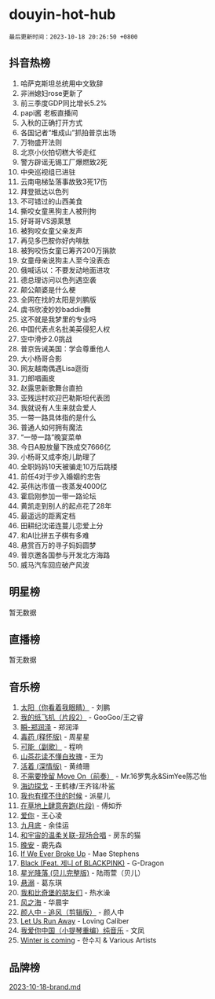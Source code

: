 # douyin-hot-hub

`最后更新时间：2023-10-18 20:26:50 +0800`

## 抖音热榜

1. 哈萨克斯坦总统用中文致辞
1. 非洲媳妇rose更新了
1. 前三季度GDP同比增长5.2%
1. papi酱 老板直播间
1. 入秋的正确打开方式
1. 各国记者“堆成山”抓拍普京出场
1. 万物盛开法则
1. 北京小伙拍切糕大爷走红
1. 警方辟谣无锡工厂爆燃致2死
1. 中央巡视组已进驻
1. 云南电梯坠落事故致3死17伤
1. 拜登抵达以色列
1. 不可错过的山西美食
1. 撕咬女童黑狗主人被刑拘
1. 好哥哥VS源莱慧
1. 被狗咬女童父亲发声
1. 再见多巴胺你好内啡肽
1. 被狗咬伤女童已筹齐200万捐款
1. 女童母亲说狗主人至今没表态
1. 俄喊话以：不要发动地面进攻
1. 德总理访问以色列遇空袭
1. 颠公颠婆是什么梗
1. 全网在找的太阳是刘鹏版
1. 虞书欣凌妙妙baddie舞
1. 这不就是我梦里的专业吗
1. 中国代表点名批美英侵犯人权
1. 空中滑步2.0挑战
1. 普京告诫美国：学会尊重他人
1. 大小杨哥合影
1. 网友越南偶遇Lisa逛街
1. 刀郎唱画皮
1. 赵露思新歌舞台直拍
1. 亚残运村欢迎巴勒斯坦代表团
1. 我就说有人生来就会爱人
1. 一带一路具体指的是什么
1. 普通人如何拥有魔法
1. “一带一路”晚宴菜单
1. 今日A股放量下跌成交7666亿
1. 小杨哥又成李炮儿助理了
1. 全职妈妈10天被骗走10万后跳楼
1. 前任4对于步入婚姻的忠告
1. 英伟达市值一夜蒸发4000亿
1. 霍启刚参加一带一路论坛
1. 黄凯走到别人的起点花了28年
1. 最遥远的距离定档
1. 田耕纪沈诺连蔓儿恋爱上分
1. 和AI比拼五子棋有多难
1. 悬赏百万的寻子妈妈圆梦
1. 普京邀各国参与开发北方海路
1. 威马汽车回应破产风波

## 明星榜

暂无数据

## 直播榜

暂无数据

## 音乐榜

1. [太阳（你看着我眼睛）](https://sf3-cdn-tos.douyinstatic.com/obj/tos-cn-ve-2774/ogWbyIQnlBFImVbeDocRdCIYtBHlbJXgfZMvgz) - 刘鹏
1. [我的纸飞机（片段2）](https://sf6-cdn-tos.douyinstatic.com/obj/tos-cn-ve-2774/oM2ZrKcg2CD5AeRB2gkeXOFB1IxAGJdZPazYHf) - GooGoo/王之睿
1. [瞬-郑润泽](https://sf6-cdn-tos.douyinstatic.com/obj/tos-cn-ve-2774/oYXHIohzvbNAzBhHgyksWpRM4bfkDsBdBDAynw) - 郑润泽
1. [毒药 (释怀版)](https://sf6-cdn-tos.douyinstatic.com/obj/tos-cn-ve-2774/oYILMEAzspdZBIzy4frJNB8ZHPHWAhiwowd4Ad) - 周星星
1. [可能（副歌）](https://sf3-cdn-tos.douyinstatic.com/obj/tos-cn-ve-2774/cde1731888894259b333569393c2fb51) - 程响
1. [山茶花读不懂白玫瑰](https://sf6-cdn-tos.douyinstatic.com/obj/tos-cn-ve-2774/osfn8B7DktrRHEPJgPCfDbw7QDQEkwC16BxZg9) - 王为
1. [活着 (深情版)](https://sf6-cdn-tos.douyinstatic.com/obj/tos-cn-ve-2774/oY8r2TelECK2BPZbDCj8xZKBQfPbwQyCt1cggn) - 黄绮珊
1. [不需要挽留 Move On（前奏）](https://sf6-cdn-tos.douyinstatic.com/obj/tos-cn-ve-2774/ooCBhgCCkF4nExzQL9WZSUbitfA8IsDkgQIYhe) - Mr.16罗隽永&SimYee陈芯怡
1. [海边探戈](https://sf6-cdn-tos.douyinstatic.com/obj/tos-cn-ve-2774/os9gE0VQCGqt6VQkZDyBBYvfSDY0QFe3vVmubn) - 王鹤棣/王齐铭/朴鲨
1. [我也有撑不住的时候](https://sf6-cdn-tos.douyinstatic.com/obj/tos-cn-ve-2774/okmtBE1dkIBhwxeiBJeDgQnQtICZWIJUI2bjQr) - 派星儿
1. [在草地上肆意奔跑(片段)](https://sf3-cdn-tos.douyinstatic.com/obj/tos-cn-ve-2774/8831d494742f45dabdfa8adb8b817259) - 傅如乔
1. [爱你](https://sf3-cdn-tos.douyinstatic.com/obj/tos-cn-ve-2774/oEfyTFYX4gOL9DMKAJebDCAASw8hYVIXz1nYaf) - 王心凌
1. [九月底](https://sf3-cdn-tos.douyinstatic.com/obj/tos-cn-ve-2774/oMfewG4PDTFhF8iz3OGQ7ABH5i6fCgnMaoCbzZ) - 余佳运
1. [和宇宙的温柔关联-现场合唱](https://sf3-cdn-tos.douyinstatic.com/obj/tos-cn-ve-2774/o0hONGDYQBgk0e5bqDeQOonVmncA6tC2nBwZLT) - 房东的猫
1. [晚安](https://sf6-cdn-tos.douyinstatic.com/obj/tos-cn-ve-2774/a724c5e224464218839820f4e4fd632f) - 鹿先森
1. [If We Ever Broke Up](https://sf6-cdn-tos.douyinstatic.com/obj/tos-cn-ve-2774/o8onj5HDk0ImtBmO0URBfeyCDXQJMYkQ1gb8Zy) - Mae Stephens
1. [Black (Feat. 제니 of BLACKPINK)](https://sf6-cdn-tos.douyinstatic.com/obj/tos-cn-ve-2774/2eb92e2debbe4fe0a552bc099aef7f28) - G-Dragon
1. [星光降落 (贝儿完整版)](https://sf6-cdn-tos.douyinstatic.com/obj/tos-cn-ve-2774/okwB9hAwyAtsFFkFBzAX1hOOfQuIoMNs0W2Mwr) - 陆雨萱（贝儿）
1. [悬溺](https://sf3-cdn-tos.douyinstatic.com/obj/tos-cn-ve-2774/f3b6cc53d2e944beb7094a3ff01b4e03) - 葛东琪
1. [我和比奇堡的朋友们](https://sf6-cdn-tos.douyinstatic.com/obj/tos-cn-ve-2774/f0505db981ea4a6d91453a15924a82aa) - 热水澡
1. [风之海](https://sf6-cdn-tos.douyinstatic.com/obj/tos-cn-ve-2774/oInqZ2gFbCQvB6wZNnZlJpBcfDBQ8t1e1XwYAi) - 华晨宇
1. [颜人中 - 追风（剪辑版）](https://sf3-cdn-tos.douyinstatic.com/obj/tos-cn-ve-2774/9107f711ded6416ab3279a81d71597f7) - 颜人中
1. [Let Us Run Away](https://sf3-cdn-tos.douyinstatic.com/obj/tos-cn-ve-2774/a9a280d910044fb0b9f4f74b0b27e854) - Loving Caliber
1. [我爱你中国（小提琴重编）纯音乐](https://sf3-cdn-tos.douyinstatic.com/obj/tos-cn-ve-2774/362de867442c4051acadb0a43fd60af8) - 文凤
1. [Winter is coming](https://sf6-cdn-tos.douyinstatic.com/obj/tos-cn-ve-2774/0a6c12efb2d84f2ba9a243d4e1eebb4e) - 한수지 & Various Artists

## 品牌榜

[2023-10-18-brand.md](2023-10-18-brand.md)
